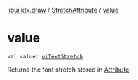 [libui.ktx.draw](../index.md) / [StretchAttribute](index.md) / [value](./value.md)

# value

`val value: `[`uiTextStretch`](../../libui/ui-text-stretch.md)

Returns the font stretch stored in [Attribute](../-attribute/index.md).

